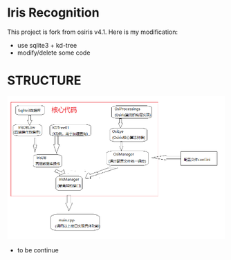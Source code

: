 # Iris Recognition
  This project is fork from osiris v4.1.
  Here is my modification:
* use sqlite3 + kd-tree
* modify/delete some code 

# STRUCTURE
![structure](structure.png)
* to be continue
